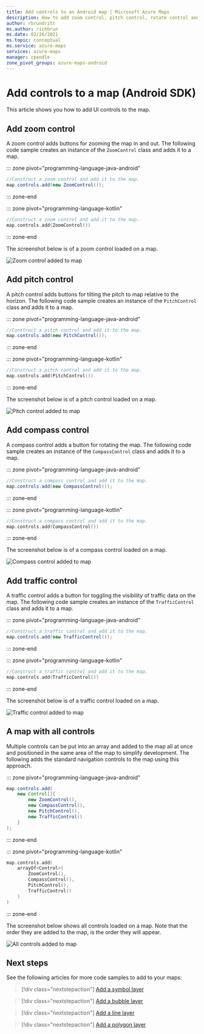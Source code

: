 ```yaml
---
title: Add controls to an Android map | Microsoft Azure Maps
description: How to add zoom control, pitch control, rotate control and a style picker to a map in Microsoft Azure Maps Android SDK.
author: rbrundritt
ms.author: richbrun
ms.date: 02/26/2021
ms.topic: conceptual
ms.service: azure-maps
services: azure-maps
manager: cpendle
zone_pivot_groups: azure-maps-android
---
```


# Add controls to a map (Android SDK)

This article shows you how to add UI controls to the map.

## Add zoom control

A zoom control adds buttons for zooming the map in and out. The following code sample creates an instance of the `ZoomControl` class and adds it to a map.

::: zone pivot="programming-language-java-android"

```java
//Construct a zoom control and add it to the map.
map.controls.add(new ZoomControl());
```

::: zone-end

::: zone pivot="programming-language-kotlin"

```kotlin
//Construct a zoom control and add it to the map.
map.controls.add(ZoomControl())
```

::: zone-end

The screenshot below is of a zoom control loaded on a map.

![Zoom control added to map](media/map-add-controls-android/android-zoom-control.jpg)

## Add pitch control

A pitch control adds buttons for tilting the pitch to map relative to the horizon. The following code sample creates an instance of the `PitchControl` class and adds it to a map.

::: zone pivot="programming-language-java-android"

```java
//Construct a pitch control and add it to the map.
map.controls.add(new PitchControl());
```

::: zone-end

::: zone pivot="programming-language-kotlin"

```kotlin
//Construct a pitch control and add it to the map.
map.controls.add(PitchControl())
```

::: zone-end

The screenshot below is of a pitch control loaded on a map.

![Pitch control added to map](media/map-add-controls-android/android-pitch-control.jpg)

## Add compass control

A compass control adds a button for rotating the map. The following code sample creates an instance of the `CompassControl` class and adds it to a map.

::: zone pivot="programming-language-java-android"

```java
//Construct a compass control and add it to the map.
map.controls.add(new CompassControl());
```

::: zone-end

::: zone pivot="programming-language-kotlin"

```kotlin
//Construct a compass control and add it to the map.
map.controls.add(CompassControl())
```

::: zone-end

The screenshot below is of a compass control loaded on a map.

![Compass control added to map](media/map-add-controls-android/android-compass-control.jpg)

## Add traffic control

A traffic control adds a button for toggling the visibility of traffic data on the map. The following code sample creates an instance of the `TrafficControl` class and adds it to a map.

::: zone pivot="programming-language-java-android"

```java
//Construct a traffic control and add it to the map.
map.controls.add(new TrafficControl());
```

::: zone-end

::: zone pivot="programming-language-kotlin"

```kotlin
//Construct a traffic control and add it to the map.
map.controls.add(TrafficControl())
```

::: zone-end

The screenshot below is of a traffic control loaded on a map.

![Traffic control added to map](media/map-add-controls-android/android-traffic-control.jpg)

## A map with all controls

Multiple controls can be put into an array and added to the map all at once and positioned in the same area of the map to simplify development. The following adds the standard navigation controls to the map using this approach.

::: zone pivot="programming-language-java-android"

```java
map.controls.add(
    new Control[]{
        new ZoomControl(),
        new CompassControl(),
        new PitchControl(),
        new TrafficControl()
    }
);
```

::: zone-end

::: zone pivot="programming-language-kotlin"

```kotlin
map.controls.add(
    arrayOf<Control>(
        ZoomControl(),
        CompassControl(),
        PitchControl(),
        TrafficControl()
    )
)
```

::: zone-end

The screenshot below shows all controls loaded on a map. Note that the order they are added to the map, is the order they will appear.

![All controls added to map](media/map-add-controls-android/android-all-controls.jpg)

## Next steps

See the following articles for more code samples to add to your maps:

> [!div class="nextstepaction"]
> [Add a symbol layer](how-to-add-symbol-to-android-map.md)

> [!div class="nextstepaction"]
> [Add a bubble layer](map-add-bubble-layer-android.md)

> [!div class="nextstepaction"]
> [Add a line layer](android-map-add-line-layer.md)

> [!div class="nextstepaction"]
> [Add a polygon layer](how-to-add-shapes-to-android-map.md)
